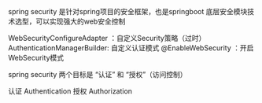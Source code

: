 spring security 是针对spring项目的安全框架，也是springboot 底层安全模块技术选型，可以实现强大的web安全控制

WebSecurityConfigureAdapter ：自定义Security策略（过时）
AuthenticationManagerBuilder: 自定义认证模式
@EnableWebSecurity ：开启WebSecurity模式

spring security 两个目标是 “认证” 和 “授权”（访问控制）

认证 Authentication
授权 Authorization